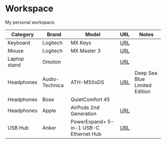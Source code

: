 # Workspace

My personal workspace.

| Category | Brand | Model | URL | Notes |
| -------- | ----- | ----- | --- | ----- |
| Keyboard | Logitech | MX Keys | [URL](https://www.amazon.com/gp/product/B07S92QBCJ) | |
| Mouse    | Logitech | MX Master 3 | [URL](https://www.amazon.com/gp/product/B07S395RWD) | |
| Laptop stand | Omoton | | [URL](https://www.amazon.com/gp/product/B078X49YQQ) | |
| Headphones | Audio-Technica | ATH-M50xDS | [URL](https://www.amazon.com/gp/product/B0B8DXJXNH) | Deep Sea Blue Limited Edition|
| Headphones | Bose | QuietComfort 45 | | |
| Headphones | Apple | AirPods 2nd Generation | [URL](https://www.amazon.com/gp/product/B07PXGQC1Q/) | |
| USB Hub | Anker | PowerExpand+ 5-in-1 USB-C Ethernet Hub | [URL](https://www.amazon.com/Anker-Upgraded-Adapter-Ethernet-Pixelbook/dp/B07X8ZLYLR) | |
